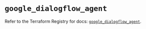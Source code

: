 # `google_dialogflow_agent`

Refer to the Terraform Registry for docs: [`google_dialogflow_agent`](https://registry.terraform.io/providers/hashicorp/google/5.16.0/docs/resources/dialogflow_agent).
